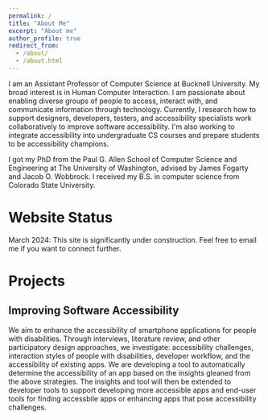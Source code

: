 ```yaml
---
permalink: /
title: "About Me"
excerpt: "About me"
author_profile: true
redirect_from: 
  - /about/
  - /about.html
---
```


I am an Assistant Professor of Computer Science at Bucknell University. My broad interest is in Human Computer Interaction. I am passionate about enabling diverse groups of people to access, interact with, and communicate information through technology. Currently, I research how to support designers, developers, testers, and accessibility specialists work collaboratively to improve software accessibility. I'm also working to integrate accessibility into undergraduate CS courses and prepare students to be accessibility champions.
            
I got my PhD from the Paul G. Allen School of Computer Science and Engineering at The University of Washington, advised by James Fogarty and Jacob O. Wobbrock. I received my B.S. in computer science from Colorado State University. 

# Website Status
March 2024: This site is significantly under construction. Feel free to email me if you want to connect further.

# Projects

## Improving Software Accessibility

We aim to enhance the accessibility of smartphone applications for people with disabilities. Through interviews, literature review, and other participatory design approaches, we investigate: accessibility challenges, interaction styles of people with disabilities, developer workflow, and the accessibility of existing apps. We are developing a tool to automatically determine the accessibility of an app based on the insights gleaned from the above strategies. The insights and tool will then be extended to developer tools to support developing more accessible apps and end-user tools for finding accessbile apps or enhancing apps that pose accessibility challenges.


